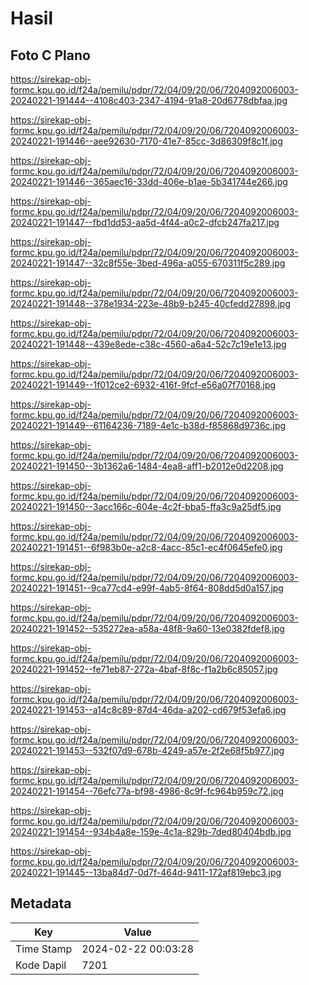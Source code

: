# Hasil

## Foto C Plano

https://sirekap-obj-formc.kpu.go.id/f24a/pemilu/pdpr/72/04/09/20/06/7204092006003-20240221-191444--4108c403-2347-4194-91a8-20d6778dbfaa.jpg

https://sirekap-obj-formc.kpu.go.id/f24a/pemilu/pdpr/72/04/09/20/06/7204092006003-20240221-191446--aee92630-7170-41e7-85cc-3d86309f8c1f.jpg

https://sirekap-obj-formc.kpu.go.id/f24a/pemilu/pdpr/72/04/09/20/06/7204092006003-20240221-191446--365aec16-33dd-406e-b1ae-5b341744e266.jpg

https://sirekap-obj-formc.kpu.go.id/f24a/pemilu/pdpr/72/04/09/20/06/7204092006003-20240221-191447--fbd1dd53-aa5d-4f44-a0c2-dfcb247fa217.jpg

https://sirekap-obj-formc.kpu.go.id/f24a/pemilu/pdpr/72/04/09/20/06/7204092006003-20240221-191447--32c8f55e-3bed-496a-a055-670311f5c289.jpg

https://sirekap-obj-formc.kpu.go.id/f24a/pemilu/pdpr/72/04/09/20/06/7204092006003-20240221-191448--378e1934-223e-48b9-b245-40cfedd27898.jpg

https://sirekap-obj-formc.kpu.go.id/f24a/pemilu/pdpr/72/04/09/20/06/7204092006003-20240221-191448--439e8ede-c38c-4560-a6a4-52c7c19e1e13.jpg

https://sirekap-obj-formc.kpu.go.id/f24a/pemilu/pdpr/72/04/09/20/06/7204092006003-20240221-191449--1f012ce2-6932-416f-9fcf-e56a07f70168.jpg

https://sirekap-obj-formc.kpu.go.id/f24a/pemilu/pdpr/72/04/09/20/06/7204092006003-20240221-191449--61164236-7189-4e1c-b38d-f85868d9736c.jpg

https://sirekap-obj-formc.kpu.go.id/f24a/pemilu/pdpr/72/04/09/20/06/7204092006003-20240221-191450--3b1362a6-1484-4ea8-aff1-b2012e0d2208.jpg

https://sirekap-obj-formc.kpu.go.id/f24a/pemilu/pdpr/72/04/09/20/06/7204092006003-20240221-191450--3acc166c-604e-4c2f-bba5-ffa3c9a25df5.jpg

https://sirekap-obj-formc.kpu.go.id/f24a/pemilu/pdpr/72/04/09/20/06/7204092006003-20240221-191451--6f983b0e-a2c8-4acc-85c1-ec4f0645efe0.jpg

https://sirekap-obj-formc.kpu.go.id/f24a/pemilu/pdpr/72/04/09/20/06/7204092006003-20240221-191451--9ca77cd4-e99f-4ab5-8f64-808dd5d0a157.jpg

https://sirekap-obj-formc.kpu.go.id/f24a/pemilu/pdpr/72/04/09/20/06/7204092006003-20240221-191452--535272ea-a58a-48f8-9a60-13e0382fdef8.jpg

https://sirekap-obj-formc.kpu.go.id/f24a/pemilu/pdpr/72/04/09/20/06/7204092006003-20240221-191452--fe71eb87-272a-4baf-8f8c-f1a2b6c85057.jpg

https://sirekap-obj-formc.kpu.go.id/f24a/pemilu/pdpr/72/04/09/20/06/7204092006003-20240221-191453--a14c8c89-87d4-46da-a202-cd679f53efa6.jpg

https://sirekap-obj-formc.kpu.go.id/f24a/pemilu/pdpr/72/04/09/20/06/7204092006003-20240221-191453--532f07d9-678b-4249-a57e-2f2e68f5b977.jpg

https://sirekap-obj-formc.kpu.go.id/f24a/pemilu/pdpr/72/04/09/20/06/7204092006003-20240221-191454--76efc77a-bf98-4986-8c9f-fc964b959c72.jpg

https://sirekap-obj-formc.kpu.go.id/f24a/pemilu/pdpr/72/04/09/20/06/7204092006003-20240221-191454--934b4a8e-159e-4c1a-829b-7ded80404bdb.jpg

https://sirekap-obj-formc.kpu.go.id/f24a/pemilu/pdpr/72/04/09/20/06/7204092006003-20240221-191445--13ba84d7-0d7f-464d-9411-172af819ebc3.jpg


## Metadata

| Key        | Value               |
| ---------- | ------------------- |
| Time Stamp | 2024-02-22 00:03:28 |
| Kode Dapil | 7201                |




